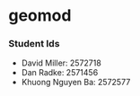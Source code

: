 # geomod


### Student Ids
* David Miller: 2572718
* Dan Radke: 2571456
* Khuong Nguyen Ba: 2572577

